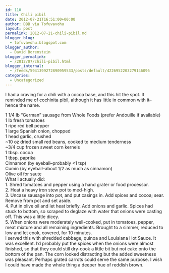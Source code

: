 ```yaml
---
id: 110
title: Chili pibil
date: 2012-07-21T16:51:00+00:00
author: DBB via Tofuvavohu
layout: post
permalink: 2012-07-21-chili-pibil.md
blogger_blog:
  - tofuvavohu.blogspot.com
blogger_author:
  - David Borenstein
blogger_permalink:
  - /2012/07/chili-pibil.html
blogger_internal:
  - /feeds/5941399272890959533/posts/default/4226952203279146096
categories:
  - Uncategorized
---
```

I had a craving for a chili with a cocoa base, and this hit the spot. It reminded me of cochinita pibil, although it has little in common with it&#8211;hence the name. 

<div>
</div>

<div>
  1 1/4 lb &#8220;German&#8221; sausage from Whole Foods (prefer Andouille if available)
</div>

<div>
  1 lb fresh tomatoes
</div>

<div>
  1 ripe red bell pepper
</div>

<div>
  1 large Spanish onion, chopped
</div>

<div>
  1 head garlic, crushed
</div>

<div>
  ~10 oz dried small red beans, cooked to medium tenderness
</div>

<div>
  ~3/4 cup frozen sweet corn kernels
</div>

<div>
  1 tbsp. cocoa
</div>

<div>
  1 tbsp. paprika
</div>

<div>
  Cinnamon (by eyeball&#8211;probably <1 tsp)
</div>

<div>
  Cumin (by eyeball&#8211;about 1/2 as much as cinnamon)
</div>

<div>
  Olive oil for saute
</div>

<div>
</div>

<div>
  What I actually did:
</div>

<div>
</div>

<div>
  1. Shred tomatoes and pepper using a hand grater or food processor.
</div>

<div>
  2. Heat a heavy iron stew pot to med-high.
</div>

<div>
  3. Uncase sausage into pot, and put casings in. Add spices and cocoa; sear. Remove from pot and set aside.
</div>

<div>
  4. Put in olive oil and let heat briefly. Add onions and garlic. Spices had stuck to bottom, so scraped to deglaze with water that onions were casting off. This was a little dicey.
</div>

<div>
  5. When onions were moderately well-cooked, put in tomatoes, pepper, meat mixture and all remaining ingredients. Brought to a simmer, reduced to low and let cook, covered, for 10 minutes.
</div>

<div>
</div>

<div>
  I served this with shredded cabbage, quinoa and Louisiana Hot Sauce. It was excellent. I&#8217;d probably put the spices when the onions were almost finished, so that they could still dry-cook a little bit but not cake onto the bottom of the pan. The corn looked distracting but the added sweetness was pleasant. Perhaps grated carrots could serve the same purpose. I wish I could have made the whole thing a deeper hue of reddish brown.
</div>